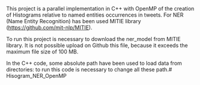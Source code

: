 This project is a parallel implementation in C++ with OpenMP of the creation of Histograms relative to named entities occurrences in tweets. For NER (Name Entity Recognition) has been used MITIE library (https://github.com/mit-nlp/MITIE).

To run this project is necessary to download the ner_model from MITIE library. It is not possible upload on Github this file, because it exceeds the maximum file size of 100 MB.

In the C++ code, some absolute path have been used to load data from directories: to run this code is necessary to change all these path.# Hisogram_NER_OpenMP
